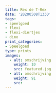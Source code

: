 ```yaml
---
title: Rex de T-Rex
date: '20200508T1330'
tags:
- speelgoed
- flexi
- flexi-diertjes
- dino
print_categories:
- Speelgoed
type: prints
images:
  - alt: omschrijving
    weight: 10
    src: featured.jpg
  - alt: omschrijving
    weight: 91 
    src: 
---
```



